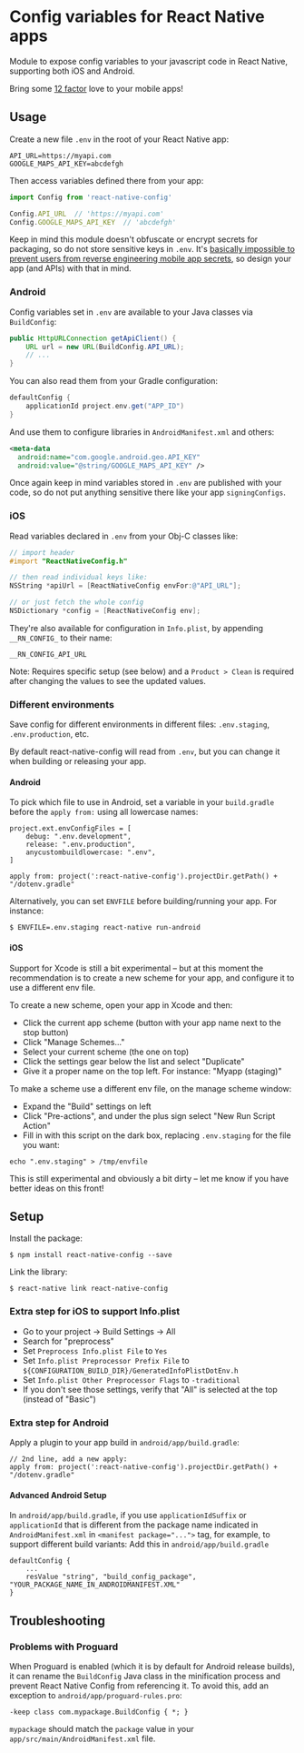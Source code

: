 # Config variables for React Native apps

Module to expose config variables to your javascript code in React Native, supporting both iOS and Android.

Bring some [12 factor](http://12factor.net/config) love to your mobile apps!


## Usage

Create a new file `.env` in the root of your React Native app:

```
API_URL=https://myapi.com
GOOGLE_MAPS_API_KEY=abcdefgh
```

Then access variables defined there from your app:

```js
import Config from 'react-native-config'

Config.API_URL  // 'https://myapi.com'
Config.GOOGLE_MAPS_API_KEY  // 'abcdefgh'
```

Keep in mind this module doesn't obfuscate or encrypt secrets for packaging, so do not store sensitive keys in `.env`. It's [basically impossible to prevent users from reverse engineering mobile app secrets](https://rammic.github.io/2015/07/28/hiding-secrets-in-android-apps/), so design your app (and APIs) with that in mind.


### Android

Config variables set in `.env` are available to your Java classes via `BuildConfig`:

```java
public HttpURLConnection getApiClient() {
    URL url = new URL(BuildConfig.API_URL);
    // ...
}
```

You can also read them from your Gradle configuration:

```groovy
defaultConfig {
    applicationId project.env.get("APP_ID")
}
```

And use them to configure libraries in `AndroidManifest.xml` and others:

```xml
<meta-data
  android:name="com.google.android.geo.API_KEY"
  android:value="@string/GOOGLE_MAPS_API_KEY" />
```

Once again keep in mind variables stored in `.env` are published with your code, so do not put anything sensitive there like your app `signingConfigs`.


### iOS

Read variables declared in `.env` from your Obj-C classes like:

```objective-c
// import header
#import "ReactNativeConfig.h"

// then read individual keys like:
NSString *apiUrl = [ReactNativeConfig envFor:@"API_URL"];

// or just fetch the whole config
NSDictionary *config = [ReactNativeConfig env];
```

They're also available for configuration in `Info.plist`, by appending `__RN_CONFIG_` to their name:

```
__RN_CONFIG_API_URL
```

Note: Requires specific setup (see below) and a `Product > Clean` is required after changing the values to see the updated values.


### Different environments

Save config for different environments in different files: `.env.staging`, `.env.production`, etc.

By default react-native-config will read from `.env`, but you can change it when building or releasing your app.


#### Android

To pick which file to use in Android, set a variable in your `build.gradle` before the `apply from:` using all lowercase names:

```
project.ext.envConfigFiles = [
    debug: ".env.development",
    release: ".env.production",
    anycustombuildlowercase: ".env",
]

apply from: project(':react-native-config').projectDir.getPath() + "/dotenv.gradle"
```

Alternatively, you can set `ENVFILE` before building/running your app. For instance:

```
$ ENVFILE=.env.staging react-native run-android
```

#### iOS

Support for Xcode is still a bit experimental – but at this moment the recommendation is to create a new scheme for your app, and configure it to use a different env file.

To create a new scheme, open your app in Xcode and then:

- Click the current app scheme (button with your app name next to the stop button)
- Click "Manage Schemes..."
- Select your current scheme (the one on top)
- Click the settings gear below the list and select "Duplicate"
- Give it a proper name on the top left. For instance: "Myapp (staging)"

To make a scheme use a different env file, on the manage scheme window:

- Expand the "Build" settings on left
- Click "Pre-actions", and under the plus sign select "New Run Script Action"
- Fill in with this script on the dark box, replacing `.env.staging` for the file you want:

```
echo ".env.staging" > /tmp/envfile
```

This is still experimental and obviously a bit dirty – let me know if you have better ideas on this front!


## Setup

Install the package:

```
$ npm install react-native-config --save
```

Link the library:

```
$ react-native link react-native-config
```

### Extra step for iOS to support Info.plist

* Go to your project -> Build Settings -> All
* Search for "preprocess" 
* Set `Preprocess Info.plist File` to `Yes`
* Set `Info.plist Preprocessor Prefix File` to `${CONFIGURATION_BUILD_DIR}/GeneratedInfoPlistDotEnv.h`
* Set `Info.plist Other Preprocessor Flags` to `-traditional`
* If you don't see those settings, verify that "All" is selected at the top (instead of "Basic")

### Extra step for Android

Apply a plugin to your app build in `android/app/build.gradle`:

```
// 2nd line, add a new apply:
apply from: project(':react-native-config').projectDir.getPath() + "/dotenv.gradle"
```


#### Advanced Android Setup

In `android/app/build.gradle`, if you use `applicationIdSuffix` or `applicationId` that is different from the package name indicated in `AndroidManifest.xml` in `<manifest package="...">` tag, for example, to support different build variants:
Add this in `android/app/build.gradle`

```
defaultConfig {
    ...
    resValue "string", "build_config_package", "YOUR_PACKAGE_NAME_IN_ANDROIDMANIFEST.XML"
}
```

## Troubleshooting

### Problems with Proguard

When Proguard is enabled (which it is by default for Android release builds), it can rename the `BuildConfig` Java class in the minification process and prevent React Native Config from referencing it. To avoid this, add an exception to `android/app/proguard-rules.pro`:

    -keep class com.mypackage.BuildConfig { *; }
    
`mypackage` should match the `package` value in your `app/src/main/AndroidManifest.xml` file.
